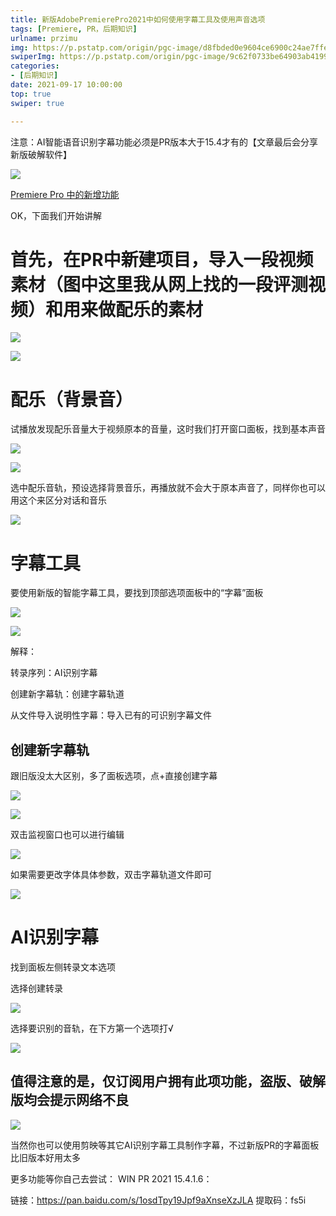 ```yaml
---
title: 新版AdobePremierePro2021中如何使用字幕工具及使用声音选项
tags: [Premiere, PR，后期知识]
urlname: przimu
img: https://p.pstatp.com/origin/pgc-image/d8fbded0e9604ce6900c24ae7ffef312
swiperImg: https://p.pstatp.com/origin/pgc-image/9c62f0733be64903ab4199029f49e7a7
categories:
- [后期知识]
date: 2021-09-17 10:00:00
top: true
swiper: true

---
```


注意：AI智能语音识别字幕功能必须是PR版本大于15.4才有的【文章最后会分享新版破解软件】

![](https://p.pstatp.com/origin/pgc-image/9c62f0733be64903ab4199029f49e7a7)

[Premiere Pro 中的新增功能](https://helpx.adobe.com/cn/premiere-pro/using/whats-new.html)

OK，下面我们开始讲解

# 首先，在PR中新建项目，导入一段视频素材（图中这里我从网上找的一段评测视频）和用来做配乐的素材

![](https://p.pstatp.com/origin/pgc-image/5ed92484a911406e85678f017cdca741)

![](https://p.pstatp.com/origin/pgc-image/65ff17f1d27848bd83497965462bb193)

# 配乐（背景音）

试播放发现配乐音量大于视频原本的音量，这时我们打开窗口面板，找到基本声音

![](https://p.pstatp.com/origin/pgc-image/0cf80ada3b6747138a57b887668a60ff)

![](https://p.pstatp.com/origin/pgc-image/54c3649eeb894a70971b1d86393ea669)

选中配乐音轨，预设选择背景音乐，再播放就不会大于原本声音了，同样你也可以用这个来区分对话和音乐

![](https://p.pstatp.com/origin/pgc-image/6cf75b6db6e047c8a750f1fd22628f01)

# 字幕工具

要使用新版的智能字幕工具，要找到顶部选项面板中的“字幕”面板

![](https://p.pstatp.com/origin/pgc-image/7218604f28a2402e924dbe0e92166984)

![](https://p.pstatp.com/origin/pgc-image/d045fe8b5b294c7d8be4d42d38af9071)

解释：

转录序列：AI识别字幕

创建新字幕轨：创建字幕轨道

从文件导入说明性字幕：导入已有的可识别字幕文件

## 创建新字幕轨

跟旧版没太大区别，多了面板选项，点+直接创建字幕

![](https://p.pstatp.com/origin/pgc-image/1452be5f2b274b99ab4e2cef2c3894fd)

![](https://p.pstatp.com/origin/pgc-image/00869a686a4240dab3e03f493863c5b7)

双击监视窗口也可以进行编辑

![](https://p.pstatp.com/origin/pgc-image/e7539c4689554cdf99e6b65ab52d7418)

如果需要更改字体具体参数，双击字幕轨道文件即可

![](https://p.pstatp.com/origin/pgc-image/1bd7ba7cc70b43ff97acb8e151147f62)

# AI识别字幕

找到面板左侧转录文本选项

选择创建转录

![](https://p.pstatp.com/origin/pgc-image/5c2dfdf023d248b288e4d2df9e532d08)

选择要识别的音轨，在下方第一个选项打√

![](https://p.pstatp.com/origin/pgc-image/e10fa1d59c664159bf2ef1b721dec3b9)

## 值得注意的是，仅订阅用户拥有此项功能，盗版、破解版均会提示网络不良

![](https://p.pstatp.com/origin/pgc-image/9fc1ad0aa43a4f9c9caa0477b0d97727)

当然你也可以使用剪映等其它AI识别字幕工具制作字幕，不过新版PR的字幕面板比旧版本好用太多

更多功能等你自己去尝试： WIN PR 2021 15.4.1.6：

链接：https://pan.baidu.com/s/1osdTpy19Jpf9aXnseXzJLA 提取码：fs5i